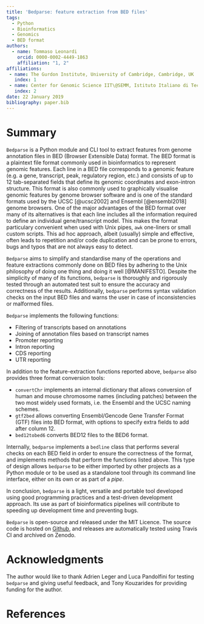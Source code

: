 ```yaml
---
title: 'Bedparse: feature extraction from BED files'
tags:
  - Python
  - Bioinformatics
  - Genomics
  - BED format
authors:
  - name: Tommaso Leonardi
    orcid: 0000-0002-4449-1863
    affiliation: "1, 2"
affiliations:
 - name: The Gurdon Institute, University of Cambridge, Cambridge, UK
   index: 1
 - name: Center for Genomic Science IIT\@SEMM, Istituto Italiano di Tecnologia (IIT), Milan, Italy
   index: 2
date: 22 January 2019
bibliography: paper.bib
---
```


# Summary
``Bedparse`` is a Python module and CLI tool to extract features from genome annotation files in BED (Browser Extensible Data) format.
The BED format is a plaintext file format commonly used in bioinformatics to represent genomic features. Each line in a BED file corresponds to a genomic feature (e.g. a gene, transcript, peak, regulatory region, etc.) and consists of up to 12 tab-separated fields that define its genomic coordinates and exon-intron structure. This format is also commonly used to graphically visualise genomic features by genome browser software and is one of the standard formats used by the UCSC [@ucsc2002] and Ensembl [@ensembl2018] genome browsers. 
One of the major advantages of the BED format over many of its alternatives is that each line includes all the information required to define an individual gene/transcript model. This makes the format particulary convenient when used with Unix pipes, ``awk`` one-liners or small custom scripts. This ad hoc approach, albeit (usually) simple and effective, often leads to repetition and/or code duplication and can be prone to errors, bugs and typos that are not always easy to detect.

``Bedparse`` aims to simplify and standardise many of the operations and feature extractions commonly done on BED files by adhering to the Unix philosophy of doing one thing and doing it well [@MANIFESTO]. Despite the simplicity of many of its functions, ``bedparse`` is thoroughly and rigorously tested through an automated test suit to ensure the accuracy and correctness of the results. Additionally, ``bedparse`` performs syntax validation checks on the input BED files and warns the user in case of inconsistencies or malformed files.

``Bedparse`` implements the following functions:

* Filtering of transcripts based on annotations
* Joining of annotation files based on transcript names
* Promoter reporting
* Intron reporting
* CDS reporting
* UTR reporting 

In addition to the feature-extraction functions reported above, ``bedparse`` also provides three format conversion tools:

* `convertChr` implements an internal dictionary that allows conversion of human and mouse chromosome names (including patches) between the two most widely used formats, i.e. the Ensembl and the UCSC naming schemes.
* `gtf2bed` allows converting Ensembl/Gencode Gene Transfer Format (GTF) files into BED format, with options to specify extra fields to add after column 12.
* `bed12tobed6` converts BED12 files to the BED6 format.

Internally, ``bedparse`` implements a `bedline` class that performs several checks on each BED field in order to ensure the correctness of the format, and implements methods that perform the functions listed above. This type of design allows ``bedparse`` to be either imported by other projects as a Python module or to be used as a standalone tool through its command line interface, either on its own or as part of a _pipe_.

In conclusion, ``bedparse`` is a light, versatile and portable tool developed using good programming practices and a test-driven development approach. Its use as part of bioinformatics pipelines will contribute to speeding up development time and preventing bugs.

``Bedparse`` is open-source and released under the MIT Licence. The source code is hosted on [Github](https://github.com/tleonardi/bedparse/), and releases are automatically tested using Travis CI and archived on Zenodo.

# Acknowledgments
The author would like to thank Adrien Leger and Luca Pandolfini for testing `bedparse` and giving useful feedback, and Tony Kouzarides for providing funding for the author.

# References
